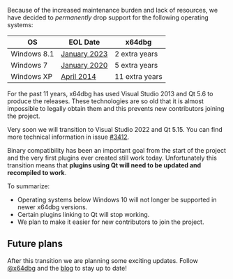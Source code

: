Because of the increased maintenance burden and lack of resources, we have decided to _permanently_ drop support for the following operating systems:

|OS|EOL Date|x64dbg|
|-|-|-|
|Windows 8.1|[January 2023](https://learn.microsoft.com/en-us/lifecycle/products/windows-81)|2 extra years|
|Windows 7|[January 2020](https://learn.microsoft.com/en-us/lifecycle/products/windows-7)|5 extra years|
|Windows XP|[April 2014](https://learn.microsoft.com/en-us/lifecycle/products/windows-xp)|11 extra years|

For the past 11 years, x64dbg has used Visual Studio 2013 and Qt 5.6 to produce the releases. These technologies are so old that it is almost impossible to legally obtain them and this prevents new contributors joining the project.

Very soon we will transition to Visual Studio 2022 and Qt 5.15. You can find more technical information in issue [#3412](https://github.com/x64dbg/x64dbg/issues/3412).

Binary compatibility has been an important goal from the start of the project and the very first plugins ever created still work today. Unfortunately this transition means that **plugins using Qt will need to be updated and recompiled to work**.

To summarize:
- Operating systems below Windows 10 will not longer be supported in newer x64dbg versions.
- Certain plugins linking to Qt will stop working.
- We plan to make it easier for new contributors to join the project.

## Future plans

After this transition we are planning some exciting updates. Follow [@x64dbg](https://x.com/x64dbg) and the [blog](https://x64dbg.com/blog/) to stay up to date!
